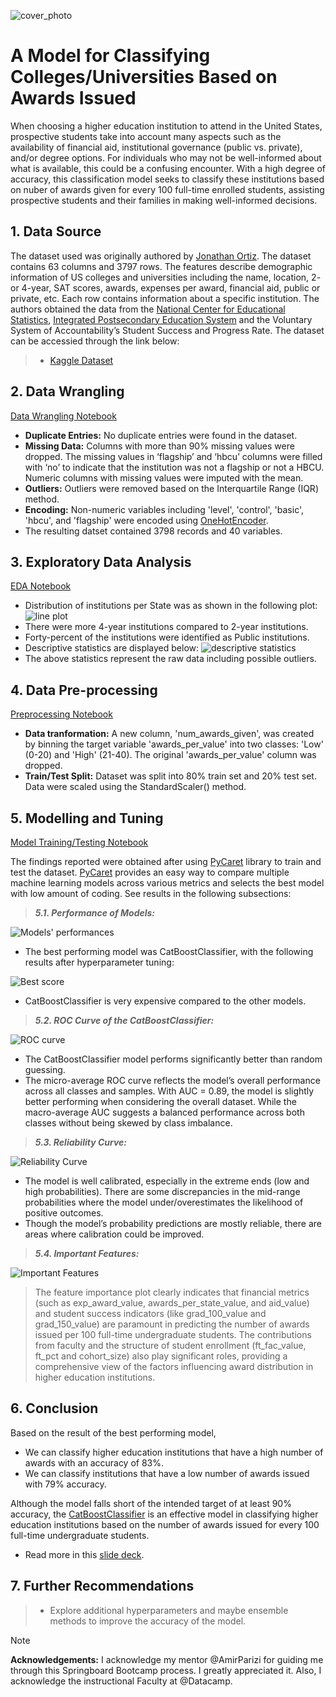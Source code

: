 ![cover_photo](ai-generated-HEd.jpg)
# A Model for Classifying Colleges/Universities Based on Awards Issued

When choosing a higher education institution to attend in the United States, prospective students take into account many aspects such as the availability of financial aid, institutional governance (public vs. private), and/or degree options. For individuals who may not be well-informed about what is available, this could be a confusing encounter. With a high degree of accuracy, this classification model seeks to classify these institutions based on nuber of awards given for every 100 full-time enrolled students, assisting prospective students and their families in making well-informed decisions.

## 1. Data Source

The dataset used was originally authored by [Jonathan Ortiz](https://data.world/databeats). The dataset contains 63 columns and 3797 rows. The features describe demographic information of US colleges and universities including the name, location, 2- or 4-year, SAT scores, awards, expenses per award, financial aid, public or private, etc. Each row contains information about a specific institution. The authors obtained the data from the [National Center for Educational Statistics](https://nces.ed.gov/), [Integrated Postsecondary Education System](https://nces.ed.gov/ipeds/) and the Voluntary System of Accountability’s Student Success and Progress Rate. The dataset can be accessied through the link below:

> * [Kaggle Dataset](https://www.kaggle.com/datasets/thedevastator/boost-student-success-with-college-completion-da/data?select=cc_institution_details.csv)

## 2. Data Wrangling

[Data Wrangling Notebook](HigherEd_Awards_Capstone_Project/HigherEd_Awards_Data_Wrangling.ipynb) 
-	**Duplicate Entries:** No duplicate entries were found in the dataset.
-	**Missing Data:** Columns with more than 90% missing values were dropped. The missing values in ‘flagship’ and ‘hbcu’ columns were filled with ‘no’ to indicate that the institution was not a flagship or not a HBCU. Numeric columns with missing values were imputed with the mean.
-	**Outliers:** Outliers were removed based on the Interquartile Range (IQR) method.
-	**Encoding:** Non-numeric variables including 'level', 'control', 'basic', 'hbcu', and 'flagship' were encoded using [OneHotEncoder](https://scikit-learn.org/stable/modules/generated/sklearn.preprocessing.OneHotEncoder.html).
-	The resulting datset contained 3798 records and 40 variables.

## 3. Exploratory Data Analysis
[EDA Notebook](HigherEd_Awards_Capstone_Project/HigherEd_Awards_EDA.ipynb)
- Distribution of institutions per State was as shown in the following plot:
  ![line plot](Institution-distribution-per-state.jpg)
- There were more 4-year institutions compared to 2-year institutions.
- Forty-percent of the institutions were identified as Public institutions.
- Descriptive statistics are displayed below:
  ![descriptive statistics](descriptive-statistics.JPG)
- The above statistics represent the raw data including possible outliers.
## 4. Data Pre-processing
[Preprocessing Notebook](HigherEd_Awards_Capstone_Project/HigherED_Awards_Preprocessing.ipynb) 
- **Data tranformation:** A new column, 'num_awards_given', was created by binning the target variable 'awards_per_value' into two classes: 'Low' (0-20) and 'High' (21-40). The original 'awards_per_value' column was dropped.
- **Train/Test Split:** Dataset was split into 80% train set and 20% test set. Data were scaled using the StandardScaler() method.
## 5. Modelling and Tuning
[Model Training/Testing Notebook](HigherEd_Awards_Capstone_Project/HigherED_Awards_ClassificationModels.ipynb) 

The findings reported were obtained after using [PyCaret](https://pycaret.org/) library to train and test the dataset. [PyCaret](https://pycaret.org/) provides an easy way to compare multiple machine learning models across various metrics and selects the best model with low amount of coding. See results in the following subsections:

> ***5.1. Performance of Models:***

  ![Models' performances](Model-Performances.JPG) 

  - The best performing model was CatBoostClassifier, with the following results after hyperparameter tuning:

  ![Best score](Best-Model-cb.JPG)

 - CatBoostClassifier is very expensive compared to the other models.

> ***5.2. ROC Curve of the CatBoostClassifier:***

  ![ROC curve](ROC-Curve-cb.jpg)
- The CatBoostClassifier model performs significantly better than random guessing.
- The micro-average ROC curve reflects the model’s overall performance across all classes and samples. With AUC = 0.89, the model is slightly better performing when considering the overall dataset. While the macro-average AUC suggests a balanced performance across both classes without being skewed by class imbalance.

> ***5.3. Reliability Curve:***

  ![Reliability Curve](Reliability-Curve-cb.jpg)
- The model is well calibrated, especially in the extreme ends (low and high probabilities). There are some discrepancies in the mid-range probabilities where the model under/overestimates the likelihood of positive outcomes.
- Though the model’s probability predictions are mostly reliable, there are areas where calibration could be improved.

> ***5.4. Important Features:***

  ![Important Features](Feature-Import-cb.jpg)
> The feature importance plot clearly indicates that financial metrics (such as exp_award_value, awards_per_state_value, and aid_value) and student success indicators (like grad_100_value and grad_150_value) are paramount in predicting the number of awards issued per 100 full-time undergraduate students. The contributions from faculty and the structure of student enrollment (ft_fac_value, ft_pct and cohort_size) also play significant roles, providing a comprehensive view of the factors influencing award distribution in higher education institutions.

## 6. Conclusion
Based on the result of the best performing model,
 * We can classify higher education institutions that have a high number of awards with an accuracy of 83%.
 * We can classify institutions that have a low number of awards issued with 79% accuracy.

Although the model falls short of the intended target of at least 90% accuracy, the [CatBoostClassifier](https://catboost.ai/en/docs/concepts/python-reference_catboostclassifier) is an effective model in classifying higher education institutions based on the number of awards issued for every 100 full-time undergraduate students.

- Read more in this [slide deck](HigherEd_Awards_Capstone_Project/HigherEd_Awards_TheDataStory).
## 7. Further Recommendations
> * Explore additional hyperparameters and maybe ensemble methods to improve the accuracy of the model.

> [!NOTE]
**Acknowledgements:**
I acknowledge my mentor @AmirParizi for guiding me through this Springboard Bootcamp process. I greatly appreciated it. Also, I acknowledge the instructional Faculty at @Datacamp.  
